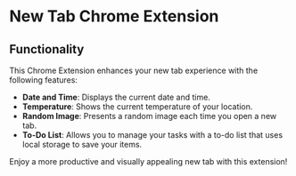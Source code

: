 # New Tab Chrome Extension

## Functionality

This Chrome Extension enhances your new tab experience with the following features:

- **Date and Time**: Displays the current date and time.
- **Temperature**: Shows the current temperature of your location.
- **Random Image**: Presents a random image each time you open a new tab.
- **To-Do List**: Allows you to manage your tasks with a to-do list that uses local storage to save your items.

Enjoy a more productive and visually appealing new tab with this extension!